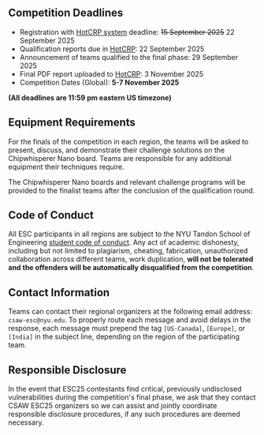 Competition Deadlines
---------------------
-   Registration with [HotCRP system](https://hotcrp.engineering.nyu.edu/)  deadline: ~~15 September 2025~~ 22 September 2025
-   Qualification reports due in [HotCRP](https://hotcrp.engineering.nyu.edu/):  22 September 2025
-   Announcement of teams qualified to the final phase: 29 September 2025
-   Final PDF report uploaded to [HotCRP](https://hotcrp.engineering.nyu.edu/): 3 November 2025
-   Competition Dates (Global): **5-7 November 2025**

**(All deadlines are 11:59 pm eastern US timezone)**

Equipment Requirements
----------------------

For the finals of the competition in each region, the teams will be asked to present, discuss, and demonstrate their challenge solutions on the Chipwhisperer Nano board. Teams are responsible for any additional equipment their techniques require.

The Chipwhisperer Nano boards and relevant challenge programs will be provided to the finalist teams after the conclusion of the qualification round.

Code of Conduct
---------------

All ESC participants in all regions are subject to the NYU Tandon School of Engineering [student code of conduct](http://engineering.nyu.edu/life/student-affairs/code-of-conduct). Any act of academic dishonesty, including but not limited to plagiarism, cheating, fabrication, unauthorized collaboration across different teams, work duplication, **will not be tolerated and the offenders will be automatically disqualified from the competition**.


Contact Information
-------------------

Teams can contact their regional organizers at the following email address: `csaw-esc@nyu.edu`. To properly route each message and avoid delays in the response, each message must prepend the tag `[US-Canada]`, `[Europe]`, or `[India]` in the subject line, depending on the region of the participating team.


Responsible Disclosure
----------------------

In the event that ESC25 contestants find critical, previously undisclosed vulnerabilities during the competition's final phase, we ask that they contact CSAW ESC25 organizers so we can assist and jointly coordinate responsible disclosure procedures, if any such procedures are deemed necessary.
